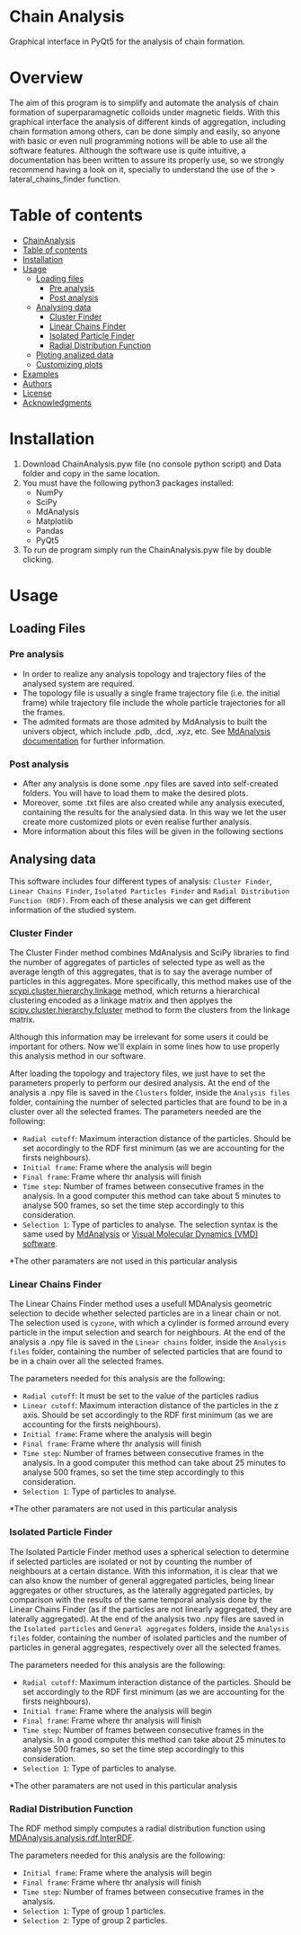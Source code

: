 # Chain Analysis
Graphical interface in PyQt5 for the analysis of chain formation.

# Overview
The aim of this program is to simplify and automate the analysis of chain formation of superparamagnetic colloids under magnetic fields. With this graphical interface the analysis of different kinds of aggregation, including chain formation among others, can be done simply and easily, so anyone with basic or even null programming notions will be able to use all the software features. Although the software use is quite intuitive, a documentation has been written to assure its properly use, so we strongly recommend having a look on it, specially to understand the use of the > lateral_chains_finder function.


Table of contents
=================

<!--ts-->
   * [ChainAnalysis](#Chayn-Analysis)
   * [Table of contents](#table-of-contents)
   * [Installation](#installation)
   * [Usage](#usage)
     * [Loading files](#Loading-files)
       * [Pre analysis](#Pre-analysis)
       * [Post analysis](#Post-analysis)
      * [Analysing data](#Analysing-data)
        * [Cluster Finder](#Cluster-Finder)
        * [Linear Chains Finder](#Linear-Chains-Finder)
        * [Isolated Particle Finder](#Isolated-Particle-Finder)
        * [Radial Distribution Function](#Radial-Distribution-Function)
      * [Ploting analized data](#Ploting-analized-data)
      * [Customizing plots](#Customizing-plots)
   * [Examples](#Examples)
   * [Authors](#Authors)
   * [License](#License)
   * [Acknowledgments](#Acknowledgments)
<!--te-->

# Installation
1. Download ChainAnalysis.pyw file (no console python script) and Data folder and copy in the same location.
2. You must have the following python3 packages installed:
   - NumPy
   - SciPy
   - MdAnalysis
   - Matplotlib
   - Pandas
   - PyQt5
3. To run de program simply run the ChainAnalysis.pyw file by double clicking.

# Usage

## Loading Files

### Pre analysis
- In order to realize any analysis topology and trajectory files of the analysed system are required.
- The topology file is usually a single frame trajectory file (i.e. the initial frame) while trajectory file include the whole particle trajectories for all the frames.
- The admited formats are those admited by MdAnalysis to built the univers object, which include .pdb, .dcd, .xyz, etc. See [MdAnalysis documentation](https://www.mdanalysis.org/docs/) for further information.

### Post analysis
- After any analysis is done some .npy files are saved into self-created folders. You will have to load them to make the desired plots.
- Moreover, some .txt files are also created while any analysis executed, containing the results for the analysied data. In this way we let the user create more customized plots or even realise further analysis.
- More information about this files will be given in the following sections

## Analysing data
This software includes four different types of analysis: `Cluster Finder`, `Linear Chains Finder`, `Isolated Particles Finder` and `Radial Distribution Function (RDF)`. From each of these analysis we can get different information of the studied system.

### Cluster Finder
The Cluster Finder method combines MdAnalysis and SciPy libraries to find the number of aggregates of particles of selected type as well as the average length of this aggregates, that is to say the average number of particles in this aggregates. More specifically, this method makes use of the [scypi.cluster.hierarchy.linkage](https://docs.scipy.org/doc/scipy/reference/generated/scipy.cluster.hierarchy.linkage.html) method, which returns a hierarchical clustering encoded as a linkage matrix and then applyes the [scipy.cluster.hierarchy.fcluster](https://docs.scipy.org/doc/scipy-0.14.0/reference/generated/scipy.cluster.hierarchy.fcluster.html) method to form the clusters from the linkage matrix.

Although this information may be irrelevant for some users it could be important for others. Now we'll explain in some lines how to use properly this analysis method in our software.

After loading the topology and trajectory files, we just have to set the parameters properly to perform our desired analysis. At the end of the analysis a .npy file is saved in the `Clusters` folder, inside the `Analysis files` folder, containing the number of selected particles that are found to be in a cluster over all the selected frames. The parameters needed are the following:

- `Radial cutoff`: Maximum interaction distance of the particles. Should be set accordingly to the RDF first minimum (as we are accounting for the firsts neighbours).
- `Initial frame`: Frame where the analysis will begin
- `Final frame`: Frame where thr analysis will finish
- `Time step`: Number of frames between consecutive frames in the analysis. In a good computer this method can take about 5 minutes to analyse 500 frames, so set the time step accordingly to this consideration.
- `Selection 1`: Type of particles to analyse. The selection syntax is the same used by [MdAnalysis](https://www.mdanalysis.org/docs/documentation_pages/selections.html) or [Visual Molecular Dynamics (VMD) software](https://www.ks.uiuc.edu/Research/vmd/current/ug/).

*The other paramaters are not used in this particular analysis

### Linear Chains Finder
The Linear Chains Finder method uses a usefull MDAnalysis geometric selection to decide whether selected particles are in a linear chain or not. The selection used is `cyzone`, with which a cylinder is formed arround every particle in the imput selection and search for neighbours. At the end of the analysis a .npy file is saved in the `Linear chains` folder, inside the `Analysis files` folder, containing the number of selected particles that are found to be in a chain over all the selected frames.

The parameters needed for this analysis are the following:

- `Radial cutoff`: It must be set to the value of the particles radius
- `Linear cutoff`: Maximum interaction distance of the particles in the z axis. Should be set accordingly to the RDF first minimum (as we are accounting for the firsts neighbours).
- `Initial frame`: Frame where the analysis will begin
- `Final frame`: Frame where thr analysis will finish
- `Time step`: Number of frames between consecutive frames in the analysis. In a good computer this method can take about 25 minutes to analyse 500 frames, so set the time step accordingly to this consideration.
- `Selection 1`: Type of particles to analyse. 

*The other paramaters are not used in this particular analysis

### Isolated Particle Finder
The Isolated Particle Finder method uses a spherical selection to determine if selected particles are isolated or not by counting the number of neighbours at a certain distance. With this information, it is clear that we can also know the number of general aggregated particles, being linear aggregates or other structures, as the laterally aggregated particles, by comparison with the results of the same temporal analysis done by the Linear Chains Finder (as if the particles are not linearly aggregated, they are laterally aggregated). At the end of the analysis two .npy files are saved in the `Isolated particles` and `General aggregates` folders, inside the `Analysis files` folder, containing the number of isolated particles and the number of particles in general aggregates, respectively over all the selected frames.

The parameters needed for this analysis are the following:

- `Radial cutoff`: Maximum interaction distance of the particles. Should be set accordingly to the RDF first minimum (as we are accounting for the firsts neighbours).
- `Initial frame`: Frame where the analysis will begin
- `Final frame`: Frame where thr analysis will finish
- `Time step`: Number of frames between consecutive frames in the analysis. In a good computer this method can take about 25 minutes to analyse 500 frames, so set the time step accordingly to this consideration.
- `Selection 1`: Type of particles to analyse. 

*The other paramaters are not used in this particular analysis

### Radial Distribution Function
The RDF method simply computes a radial distribution function using [MDAnalysis.analysis.rdf.InterRDF](https://www.mdanalysis.org/docs/documentation_pages/analysis/rdf.html).

The parameters needed for this analysis are the following:

- `Initial frame`: Frame where the analysis will begin
- `Final frame`: Frame where thr analysis will finish
- `Time step`: Number of frames between consecutive frames in the analysis.
- `Selection 1`: Type of group 1 particles.
- `Selection 2`: Type of group 2 particles.
